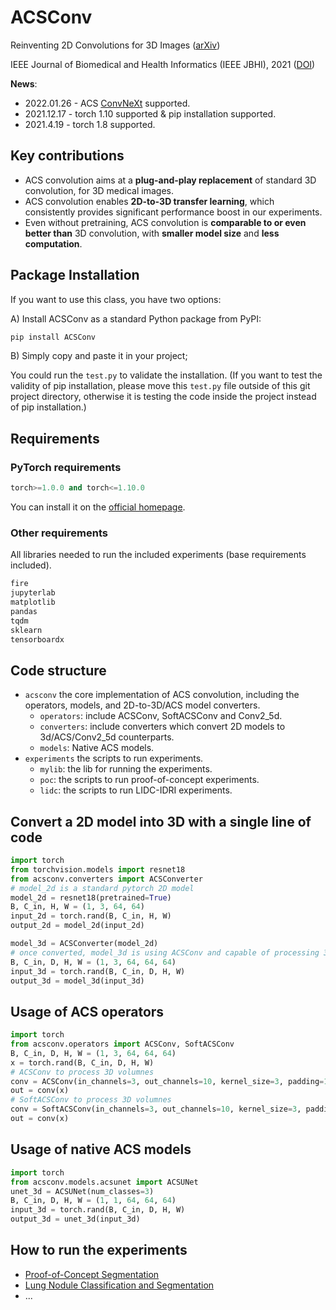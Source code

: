# ACSConv

Reinventing 2D Convolutions for 3D Images ([arXiv](https://arxiv.org/abs/1911.10477))

IEEE Journal of Biomedical and Health Informatics (IEEE JBHI), 2021 ([DOI](http://doi.org/10.1109/JBHI.2021.3049452))

**News**:
- 2022.01.26 - ACS [ConvNeXt](acsconv/models/convnext.py) supported.
- 2021.12.17 - torch 1.10 supported & pip installation supported.
- 2021.4.19 - torch 1.8 supported.

## Key contributions

* ACS convolution aims at a **plug-and-play replacement** of standard 3D convolution, for 3D medical images.
* ACS convolution enables **2D-to-3D transfer learning**, which consistently provides significant performance boost in our experiments.
* Even without pretraining, ACS convolution is **comparable to or even better than** 3D convolution, with **smaller model size** and **less computation**.


## Package Installation

If you want to use this class, you have two options:

A) Install ACSConv as a standard Python package from PyPI:

```bash
pip install ACSConv
```

B) Simply copy and paste it in your project;


You could run the `test.py` to validate the installation. (If you want to test the validity of pip installation, please move this `test.py` file outside of this git project directory, otherwise it is testing the code inside the project instead of pip installation.)

## Requirements
### PyTorch requirements

```python
torch>=1.0.0 and torch<=1.10.0
```

You can install it on the [official homepage](https://pytorch.org/docs/stable/index.html).

### Other requirements

All libraries needed to run the included experiments (base requirements included).

```python
fire
jupyterlab
matplotlib
pandas
tqdm
sklearn
tensorboardx
```

## Code structure

* ``acsconv``
  the core implementation of ACS convolution, including the operators, models, and 2D-to-3D/ACS model converters.
  * ``operators``: include ACSConv, SoftACSConv and Conv2_5d.
  * ``converters``: include converters which convert 2D models to 3d/ACS/Conv2_5d counterparts.
  * ``models``: Native ACS models.
* ``experiments``
  the scripts to run experiments.
  * ``mylib``: the lib for running the experiments.
  * ``poc``: the scripts to run proof-of-concept experiments.
  * ``lidc``: the scripts to run LIDC-IDRI experiments.

## Convert a 2D model into 3D with a single line of code

```python
import torch
from torchvision.models import resnet18
from acsconv.converters import ACSConverter
# model_2d is a standard pytorch 2D model
model_2d = resnet18(pretrained=True)
B, C_in, H, W = (1, 3, 64, 64)
input_2d = torch.rand(B, C_in, H, W)
output_2d = model_2d(input_2d)

model_3d = ACSConverter(model_2d)
# once converted, model_3d is using ACSConv and capable of processing 3D volumes.
B, C_in, D, H, W = (1, 3, 64, 64, 64)
input_3d = torch.rand(B, C_in, D, H, W)
output_3d = model_3d(input_3d)
```

## Usage of ACS operators

```python
import torch
from acsconv.operators import ACSConv, SoftACSConv
B, C_in, D, H, W = (1, 3, 64, 64, 64)
x = torch.rand(B, C_in, D, H, W)
# ACSConv to process 3D volumnes
conv = ACSConv(in_channels=3, out_channels=10, kernel_size=3, padding=1)
out = conv(x)
# SoftACSConv to process 3D volumnes
conv = SoftACSConv(in_channels=3, out_channels=10, kernel_size=3, padding=1)
out = conv(x)
```

## Usage of native ACS models

```python
import torch
from acsconv.models.acsunet import ACSUNet
unet_3d = ACSUNet(num_classes=3)
B, C_in, D, H, W = (1, 1, 64, 64, 64)
input_3d = torch.rand(B, C_in, D, H, W)
output_3d = unet_3d(input_3d)
```

## How to run the experiments

* [Proof-of-Concept Segmentation](./experiments/poc/README.md)
* [Lung Nodule Classification and Segmentation](./experiments/lidc/README.md)
* ...
